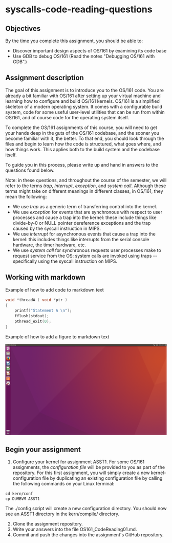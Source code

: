 # syscalls-code-reading-questions

## Objectives

By the time you complete this assignment, you should be able to:
- Discover important design aspects of OS/161 by examining its code base
- Use GDB to debug OS/161 (Read the notes "Debugging OS/161 with GDB”.)

## Assignment description
The goal of this assignment is to introduce you to the OS/161 code. You are already a bit familiar with OS/161 after  setting up your virtual machine and learning how to configure and build OS/161 kernels. OS/161 is a simplified skeleton of a modern operating system. It comes with a configurable build system, code for some useful user-level utilities that can be run from within OS/161, and of course code for the operating system itself. 

To complete the OS/161 assignments of this course, you will need to get your hands deep in the guts of the OS/161 codebase, and the sooner you become familiar with it, the better. To that end, you should look through the files and begin to learn how the code is structured, what goes where, and how things work. This applies both to the build system and the codebase itself.

To guide you in this process, please write up and hand in answers to the questions found below.  

Note: in these questions, and throughout the course of the semester, we will refer to the terms *trap*, *interrupt*, *exception*, and *system call*. Although these terms might take on different meanings in different classes, in OS/161, they mean the following:

- We use *trap* as a generic term of transferring control into the kernel.
- We use *exception* for events that are synchronous with respect to user processes and cause a trap into the kernel: these include things like divide-by-0 or NULL pointer dereference exceptions and the trap caused by the syscall instruction in MIPS.
- We use *interrupt* for asynchronous events that cause a trap into the kernel: this includes things like interrupts from the serial console hardware, the timer hardware, etc.
- We use *system call* for synchronous requests user processes make to request service from the OS: system calls are invoked using traps -- specifically using the syscall instruction on MIPS.








## Working with markdown

Example of how to add code to markdown text

```cpp
void *threadA ( void *ptr )
{
    printf("Statement A \n");
    fflush(stdout);
    pthread_exit(0); 
}
```
Example of how to add a figure to markdown text

![](Ubuntu_16.04_Desktop.png)


## Begin your assignment 

1. Configure your kernel for assignment ASST1. For some OS/161 assignments, the *configuration file* will be provided to you as part of the repository. For this first assignment, you will simply create a new kernel-configuration file by duplicating an existing configuration file by calling the following commands on your Linux terminal: 

```shell
cd kern/conf  
cp DUMBVM ASST1
``` 

The ./config script will create a new configuration directory. You should now see an ASST1 directory in the kern/compile/ directory.

2. Clone the assignment repository. 
3. Write your answers into the file OS161_CodeReading01.md.  
4. Commit and push the changes into the assignment's GitHub repository. 

